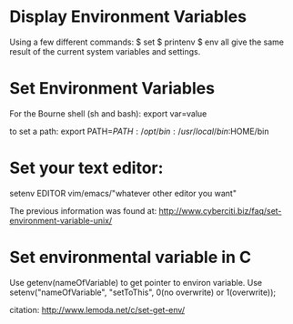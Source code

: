 Display Environment Variables
=============================
Using a few different commands:
$ set
$ printenv
$ env
all give the same result of the current system variables and settings.

Set Environment Variables
=========================
For the Bourne shell (sh and bash):
export var=value

to set a path:
export PATH=$PATH:/opt/bin:/usr/local/bin:$HOME/bin

Set your text editor:
=====================
setenv EDITOR vim/emacs/"whatever other editor you want"

The previous information was found at:
http://www.cyberciti.biz/faq/set-environment-variable-unix/

Set environmental variable in C
===============================
Use getenv(nameOfVariable) to get pointer to environ variable.
Use setenv("nameOfVariable", "setToThis", 0(no overwrite) or 1(overwrite));

citation: http://www.lemoda.net/c/set-get-env/
